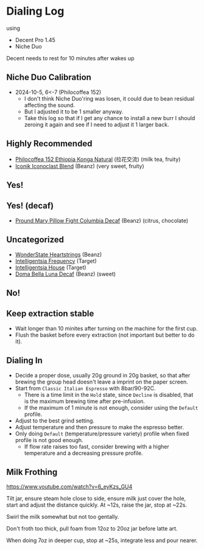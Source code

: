 # Dialing Log

using

- Decent Pro 1.45
- Niche Duo

Decent needs to rest for 10 minutes after wakes up

## Niche Duo Calibration

- 2024-10-5, 6<-7 (Philocoffea 152)
  - I don't think Niche Duo'ring was losen, it could due to bean residual affecting the sound.
  - But I adjusted it to be 1 smaller anyway.
  - Take this log so that if I get any chance to install a new burr I should zeroing it again and see if I need to adjust it 1 larger back.

## Highly Recommended

- [Philocoffea 152 Ethiopia Konga Natural](./2024-9/Philocoffea-152.md) (拉花交流) (milk tea, fruity)
- [Iconik Iconoclast Blend](./2024-9/Iconik-Iconoclast-Blend.md) (Beanz) (very sweet, fruity)

## Yes!

## Yes! (decaf)

- [Pround Mary Pillow Fight Columbia Decaf](./2024-9/Proud-Mary-Pillow-Fight-Columbia-Decaf.md) (Beanz) (citrus, chocolate)

## Uncategorized

- [WonderState Heartstrings](./2024-9/WonderState-Heartstrings.md) (Beanz)
- [Intelligentsia Frequency](./2024-9/Intelligentsia-Frequency.md) (Target)
- [Intelligentsia House](./2024-9/Intelligentsia-House.md) (Target)
- [Doma Bella Luna Decaf](./2024-9/Doma-Bella-Luna-Decaf.md) (Beanz) (sweet)

## No!

## Keep extraction stable

- Wait longer than 10 minites after turning on the machine for the first cup.
- Flush the basket before every extraction (not important but better to do it).

## Dialing In

- Decide a proper dose, usually 20g ground in 20g basket, so that after brewing the group head doesn't leave a imprint on the paper screen.
- Start from `Classic Italian Espresso` with 8bar/90-92C.
  - There is a time limit in the `Hold` state, since `Decline` is disabled, that is the maximum brewing time after pre-infusion.
  - If the maximum of 1 minute is not enough, consider using the `Default` profile.
- Adjust to the best grind setting.
- Adjust temperature and then pressure to make the espresso better.
- Only doing `Default` (temperature/pressure variety) profile when fixed profile is not good enough.
  - If flow rate raises too fast, consider brewing with a higher temperature and a decreasing pressure profile.

## Milk Frothing

https://www.youtube.com/watch?v=6_eyKzs_GU4

Tilt jar,
ensure steam hole close to side,
ensure milk just cover the hole,
start and adjust the distance quickly.
At \~12s, raise the jar, stop at \~22s.

Swirl the milk somewhat but not too gentally.

Don't froth too thick,
pull foam from 12oz to 20oz jar before latte art.

When doing 7oz in deeper cup,
stop at \~25s,
integrate less and pour nearer.
